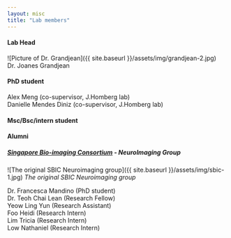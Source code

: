 ```yaml
---
layout: misc
title: "Lab members"
---
```


#### Lab Head
![Picture of Dr. Grandjean]({{ site.baseurl }}/assets/img/grandjean-2.jpg)  
Dr. Joanes Grandjean

#### PhD student
Alex Meng (co-supervisor, J.Homberg lab)  
Danielle Mendes Diniz (co-supervisor, J.Homberg lab)

#### Msc/Bsc/intern student

#### Alumni

##### [Singapore Bio-imaging Consortium](https://www.a-star.edu.sg/sbic) - NeuroImaging Group
![The original SBIC Neuroimaging group]({{ site.baseurl }}/assets/img/sbic-1.jpg)
_The original SBIC Neuroimaging group_

Dr. Francesca Mandino (PhD student)  
Dr. Teoh Chai Lean (Research Fellow)  
Yeow Ling Yun (Research Assistant)  
Foo Heidi (Research Intern)  
Lim Tricia (Research Intern)  
Low Nathaniel (Research Intern)
